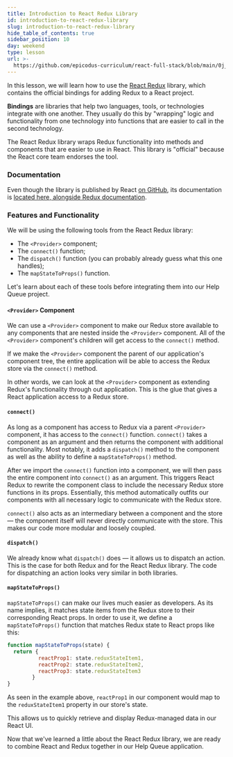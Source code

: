 ```yaml
---
title: Introduction to React Redux Library
id: introduction-to-react-redux-library
slug: introduction-to-react-redux-library
hide_table_of_contents: true
sidebar_position: 10
day: weekend
type: lesson
url: >-
  https://github.com/epicodus-curriculum/react-full-stack/blob/main/0j_introduction_to_react_redux_library.md
---
```


In this lesson, we will learn how to use the [React Redux](https://github.com/reactjs/react-redux) library, which contains the official bindings for adding Redux to a React project.

**Bindings** are libraries that help two languages, tools, or technologies integrate with one another. They usually do this by "wrapping" logic and functionality from one technology into functions that are easier to call in the second technology.

The React Redux library wraps Redux functionality into methods and components that are easier to use in React. This library is "official" because the React core team endorses the tool.

###  Documentation

Even though the library is published by React [on GitHub](https://github.com/reactjs/react-redux), its documentation is [located here, alongside Redux documentation](https://redux.js.org/basics/usage-with-react).

### Features and Functionality

We will be using the following tools from the React Redux library:

  * The `<Provider>` component;
  * The `connect()` function;
  * The `dispatch()` function (you can probably already guess what this one handles); 
  * The `mapStateToProps()` function. 
  
Let's learn about each of these tools before integrating them into our Help Queue project.

#### `<Provider>` Component

We can use a `<Provider>` component to make our Redux store available to any components that are nested inside the `<Provider>` component. All of the `<Provider>` component's children will get access to the `connect()` method.

If we make the `<Provider>` component the parent of our application's component tree, the entire application will be able to access the Redux store via the `connect()` method.

In other words, we can look at the `<Provider>` component as extending Redux's functionality through out application. This is the glue that gives a React application access to a Redux store.

#### `connect()`

As long as a component has access to Redux via a parent `<Provider>` component, it has access to the `connect()` function. `connect()` takes a component as an argument and then returns the component with additional functionality. Most notably, it adds a `dispatch()` method to the component as well as the ability to define a `mapStateToProps()` method.

After we import the `connect()` function into a component, we will then pass the entire component into `connect()` as an argument. This triggers React Redux to rewrite the component class to include the necessary Redux store functions in its props. Essentially, this method automatically outfits our components with all necessary logic to communicate with the Redux store.

`connect()` also acts as an intermediary between a component and the store — the component itself will never directly communicate with the store. This makes our code more modular and loosely coupled.

#### `dispatch()`

We already know what `dispatch()` does — it allows us to dispatch an action. This is the case for both Redux and for the React Redux library. The code for dispatching an action looks very similar in both libraries. 

#### `mapStateToProps()`

`mapStateToProps()` can make our lives much easier as developers. As its name implies, it matches state items from the Redux store to their corresponding React props. In order to use it, we define a `mapStateToProps()` function that matches Redux state to React props like this:

```javascript
function mapStateToProps(state) {
  return {
          reactProp1: state.reduxStateItem1,
          reactProp2: state.reduxStateItem2,
          reactProp3: state.reduxStateItem3
        }
}
```

As seen in the example above, `reactProp1` in our component would map to the `reduxStateItem1` property in our store's state.

This allows us to quickly retrieve and display Redux-managed data in our React UI.

Now that we've learned a little about the React Redux library, we are ready to combine React and Redux together in our Help Queue application.
